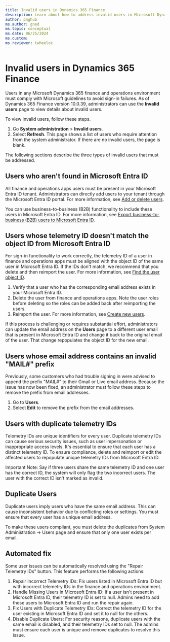 ```yaml
---
title: Invalid users in Dynamics 365 Finance
description: Learn about how to address invalid users in Microsoft Dynamics 365 Finance, including outlines on different types of invalid users.
author: pnghub
ms.author: gned
ms.topic: conceptual
ms.date: 06/25/2024
ms.custom:
ms.reviewer: twheeloc
---
```


# Invalid users in Dynamics 365 Finance

Users in any Microsoft Dynamics 365 finance and operations environment must comply with Microsoft guidelines to avoid sign-in failures. As of Dynamics 365 Finance version 10.0.39, administrators can use the **Invalid users** page to view details about invalid users.

To view invalid users, follow these steps.

1. Go **System administration** \> **Invalid users**.
2. Select **Refresh**. This page shows a list of users who require attention from the system administrator. If there are no invalid users, the page is blank.

The following sections describe the three types of invalid users that must be addressed.

## Users who aren't found in Microsoft Entra ID

All finance and operations apps users must be present in your Microsoft Entra ID tenant. Administrators can directly add users to your tenant through the Microsoft Entra ID portal. For more information, see [Add or delete users](/entra/fundamentals/add-users).   

You can use business-to-business (B2B) functionality to include these users in Microsoft Entra ID. For more information, see [Export business-to-business (B2B) users to Microsoft Entra ID](../../dev-itpro/sysadmin/implement-b2b.md).

## Users whose telemetry ID doesn't match the object ID from Microsoft Entra ID

For sign-in functionality to work correctly, the telemetry ID of a user in finance and operations apps must be aligned with the object ID of the same user in Microsoft Entra ID. If the IDs don't match, we recommend that you delete and then reimport the user. For more information, see [Find the user object ID](/partner-center/find-ids-and-domain-names#find-the-user-object-id).

1. Verify that a user who has the corresponding email address exists in your Microsoft Entra ID.
1. Delete the user from finance and operations apps. Note the user roles before deleting so the roles can be added back after reimporting the users. 
1. Reimport the user. For more information, see [Create new users](create-new-users.md).

If this process is challenging or requires substantial effort, administrators can update the email address on the **Users** page to a different user email that is present in Microsoft Entra ID and change it back to the original email of the user. That change repopulates the object ID for the new email.

## Users whose email address contains an invalid "MAIL#" prefix

Previously, some customers who had trouble signing in were advised to append the prefix "MAIL\#" to their Gmail or Live email address. Because the issue has now been fixed, an administrator must follow these steps to remove the prefix from email addresses.

1. Go to **Users**.
1. Select **Edit** to remove the prefix from the email addresses.

## Users with duplicate telemetry IDs 

Telemetry IDs are unique identifiers for every user. Duplicate telemetry IDs can cause serious security issues, such as user impersonation or inappropriate access levels. It's essential to ensure that each user has a distinct telemetry ID. 
To ensure compliance, delete and reimport or edit the affected users to repopulate unique telemetry IDs from Microsoft Entra ID. 

Important Note: Say if three users share the same telemetry ID and one user has the correct ID, the system will only flag the two incorrect users. The user with the correct ID isn't marked as invalid. 

## Duplicate Users 

Duplicate users imply users who have the same email address. This can cause inconsistent behavior due to conflicting roles or settings. You must ensure that every user has a unique email address. 

To make these users compliant, you must delete the duplicates from System Administration -> Users page and ensure that only one user exists per email.

## Automated fix 

Some user issues can be automatically resolved using the "Repair Telemetry IDs" button. This feature performs the following actions: 

1. Repair Incorrect Telemetry IDs: Fix users listed in Microsoft Entra ID but with incorrect telemetry IDs in the finance and operations environment. 
1. Handle Missing Users in Microsoft Entra ID: If a user isn't present in Microsoft Entra ID, their telemetry ID is set to null. Admins need to add these users to Microsoft Entra ID and run the repair again. 
1. Fix Users with Duplicate Telemetry IDs: Correct the telemetry ID for the user existing in Microsoft Entra ID and set it to null for the others. 
1. Disable Duplicate Users: For security reasons, duplicate users with the same email is disabled, and their telemetry IDs set to null. The admins must ensure each user is unique and remove duplicates to resolve this issue.

